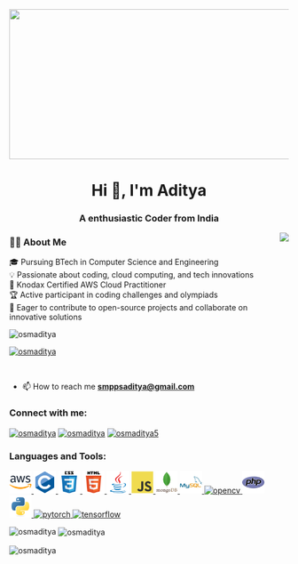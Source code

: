 <img align="top" height="270" width="1000" src="https://repository-images.githubusercontent.com/588181932/e36ec678-7984-4cdd-8e4c-a3932772ff8e"  />
<h1 align="center">Hi 👋, I'm Aditya</h1>
<h3 align="center">A enthusiastic Coder from India</h3>

<img align="right" height="160" src="https://cdn.openart.ai/published/yFa3D8dZlShILMLMygbl/lBW7W9WR_-HQZ_raw.jpg"  />

<h3 align="left">👩‍💻  About Me</h3>


<p align="left">🎓 Pursuing BTech in Computer Science and Engineering<br>💡 Passionate about coding, cloud computing, and tech innovations<br>📜 Knodax Certified AWS Cloud Practitioner<br>🏆 Active participant in coding challenges and olympiads<br>🚀 Eager to contribute to open-source projects and collaborate on innovative solutions</p>

<p align="left"> <img src="https://komarev.com/ghpvc/?username=osmaditya&label=Profile%20views&color=0e75b6&style=flat" alt="osmaditya" /> </p>

<p align="left"> <a href="https://github.com/ryo-ma/github-profile-trophy"><img src="https://github-profile-trophy.vercel.app/?username=osmaditya" alt="osmaditya" /></a> </p>

<p align="left"> <a href="https://twitter.com/" target="blank"><img src="https://img.shields.io/twitter/follow/?logo=twitter&style=for-the-badge" alt="" /></a> </p>

- 📫 How to reach me **smppsaditya@gmail.com**

<h3 align="left">Connect with me:</h3>
<p align="left">
<a href="https://linkedin.com/in/osmaditya" target="blank"><img align="center" src="https://raw.githubusercontent.com/rahuldkjain/github-profile-readme-generator/master/src/images/icons/Social/linked-in-alt.svg" alt="osmaditya" height="30" width="40" /></a>
<a href="https://fb.com/osmaditya" target="blank"><img align="center" src="https://raw.githubusercontent.com/rahuldkjain/github-profile-readme-generator/master/src/images/icons/Social/facebook.svg" alt="osmaditya" height="30" width="40" /></a>
<a href="https://instagram.com/osmaditya5" target="blank"><img align="center" src="https://raw.githubusercontent.com/rahuldkjain/github-profile-readme-generator/master/src/images/icons/Social/instagram.svg" alt="osmaditya5" height="30" width="40" /></a>
</p>

<h3 align="left">Languages and Tools:</h3>
<p align="left"> <a href="https://aws.amazon.com" target="_blank" rel="noreferrer"> <img src="https://raw.githubusercontent.com/devicons/devicon/master/icons/amazonwebservices/amazonwebservices-original-wordmark.svg" alt="aws" width="40" height="40"/> </a> <a href="https://www.cprogramming.com/" target="_blank" rel="noreferrer"> <img src="https://raw.githubusercontent.com/devicons/devicon/master/icons/c/c-original.svg" alt="c" width="40" height="40"/> </a> <a href="https://www.w3schools.com/css/" target="_blank" rel="noreferrer"> <img src="https://raw.githubusercontent.com/devicons/devicon/master/icons/css3/css3-original-wordmark.svg" alt="css3" width="40" height="40"/> </a> <a href="https://www.w3.org/html/" target="_blank" rel="noreferrer"> <img src="https://raw.githubusercontent.com/devicons/devicon/master/icons/html5/html5-original-wordmark.svg" alt="html5" width="40" height="40"/> </a> <a href="https://www.java.com" target="_blank" rel="noreferrer"> <img src="https://raw.githubusercontent.com/devicons/devicon/master/icons/java/java-original.svg" alt="java" width="40" height="40"/> </a> <a href="https://developer.mozilla.org/en-US/docs/Web/JavaScript" target="_blank" rel="noreferrer"> <img src="https://raw.githubusercontent.com/devicons/devicon/master/icons/javascript/javascript-original.svg" alt="javascript" width="40" height="40"/> </a> <a href="https://www.mongodb.com/" target="_blank" rel="noreferrer"> <img src="https://raw.githubusercontent.com/devicons/devicon/master/icons/mongodb/mongodb-original-wordmark.svg" alt="mongodb" width="40" height="40"/> </a> <a href="https://www.mysql.com/" target="_blank" rel="noreferrer"> <img src="https://raw.githubusercontent.com/devicons/devicon/master/icons/mysql/mysql-original-wordmark.svg" alt="mysql" width="40" height="40"/> </a> <a href="https://opencv.org/" target="_blank" rel="noreferrer"> <img src="https://www.vectorlogo.zone/logos/opencv/opencv-icon.svg" alt="opencv" width="40" height="40"/> </a> <a href="https://www.php.net" target="_blank" rel="noreferrer"> <img src="https://raw.githubusercontent.com/devicons/devicon/master/icons/php/php-original.svg" alt="php" width="40" height="40"/> </a> <a href="https://www.python.org" target="_blank" rel="noreferrer"> <img src="https://raw.githubusercontent.com/devicons/devicon/master/icons/python/python-original.svg" alt="python" width="40" height="40"/> </a> <a href="https://pytorch.org/" target="_blank" rel="noreferrer"> <img src="https://www.vectorlogo.zone/logos/pytorch/pytorch-icon.svg" alt="pytorch" width="40" height="40"/> </a> <a href="https://www.tensorflow.org" target="_blank" rel="noreferrer"> <img src="https://www.vectorlogo.zone/logos/tensorflow/tensorflow-icon.svg" alt="tensorflow" width="40" height="40"/> </a> </p>

<p><img align="left" src="https://github-readme-stats.vercel.app/api/top-langs?username=osmaditya&show_icons=true&locale=en&layout=compact" alt="osmaditya" /></p>

<p>&nbsp;<img align="center" src="https://github-readme-stats.vercel.app/api?username=osmaditya&show_icons=true&locale=en" alt="osmaditya" /></p>

<p><img align="center" src="https://github-readme-streak-stats.herokuapp.com/?user=osmaditya&" alt="osmaditya" /></p>
